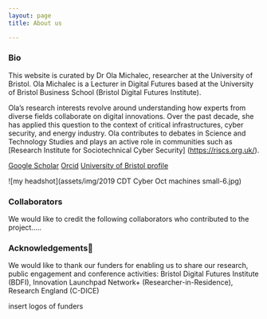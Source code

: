 ```yaml
---
layout: page
title: About us

---
```

### Bio
This website is curated by Dr Ola Michalec, researcher at the University of Bristol. Ola Michalec is a Lecturer in Digital Futures based at the University of Bristol Business School (Bristol Digital Futures Institute).

Ola’s research interests revolve around understanding how experts from diverse fields collaborate on digital innovations. Over the past decade, she has applied this question to the context of critical infrastructures, cyber security, and energy industry. Ola contributes to debates in Science and Technology Studies and plays an active role in communities such as [Research Institute for Sociotechnical Cyber Security] (https://riscs.org.uk/).

[Google Scholar](https://scholar.google.com/citations?user=abDmargAAAAJ&hl=en&oi=ao)
[Orcid](https://orcid.org/0000-0003-3807-0197)
[University of Bristol profile](https://www.bristol.ac.uk/people/person/Ola-Michalec-71ecc9a4-46cc-44f7-b382-ab767d7dc1c5/)

![my headshot](assets/img/2019 CDT Cyber Oct machines small-6.jpg)

### Collaborators
We would like to credit the following collaborators who contributed to the project.....

### Acknowledgements
We would like to thank our funders for enabling us to share our research, public engagement and conference activities: Bristol Digital Futures Institute (BDFI), Innovation Launchpad Network+ (Researcher-in-Residence), Research England (C-DICE)

insert logos of funders

